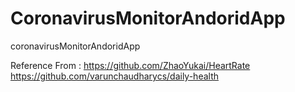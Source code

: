 # CoronavirusMonitorAndoridApp
coronavirusMonitorAndoridApp




Reference From : https://github.com/ZhaoYukai/HeartRate  
                 https://github.com/varunchaudharycs/daily-health
